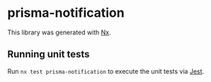 # prisma-notification

This library was generated with [Nx](https://nx.dev).

## Running unit tests

Run `nx test prisma-notification` to execute the unit tests via [Jest](https://jestjs.io).
